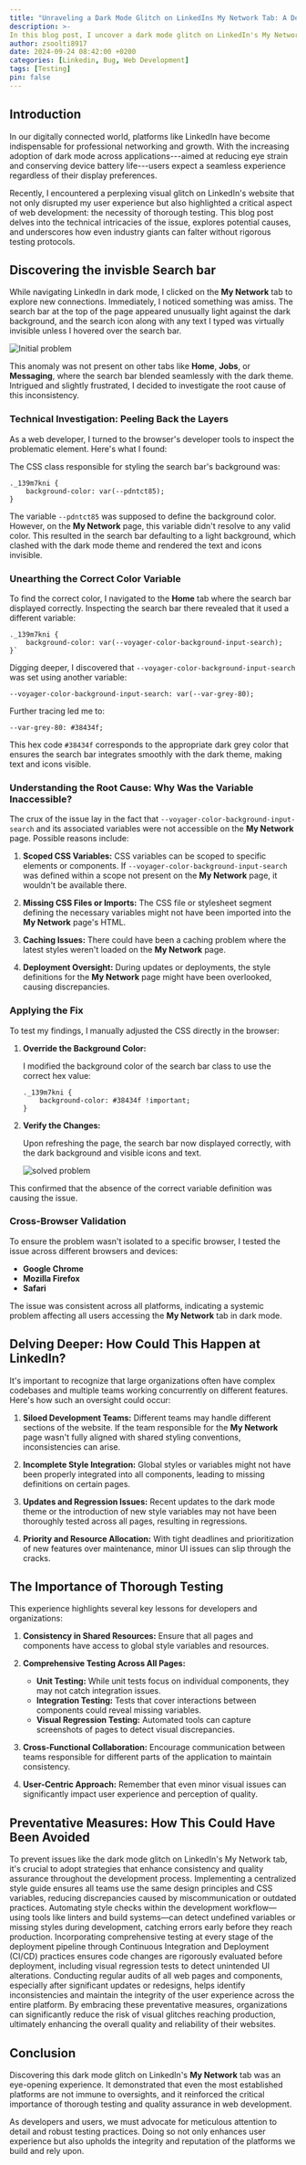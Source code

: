 ```yaml
---
title: "Unraveling a Dark Mode Glitch on LinkedIns My Network Tab: A Deep Dive into the Importance of Thorough Testing"
description: >-
In this blog post, I uncover a dark mode glitch on LinkedIn's My Network tab, where the search bar's background color renders text and icons invisible. I dive into the technical details of the issue—explaining how a missing CSS variable caused the problem, why it wasn't accessible on this specific page, and how I traced and applied the correct color from other working tabs. This experience highlights the crucial importance of thorough testing in web development to prevent such issues from reaching production, even in large organizations like LinkedIn.
author: zsoolti8917
date: 2024-09-24 08:42:00 +0200
categories: [Linkedin, Bug, Web Development]
tags: [Testing]
pin: false
---
```



## **Introduction**

In our digitally connected world, platforms like LinkedIn have become indispensable for professional networking and growth. With the increasing adoption of dark mode across applications---aimed at reducing eye strain and conserving device battery life---users expect a seamless experience regardless of their display preferences.

Recently, I encountered a perplexing visual glitch on LinkedIn's website that not only disrupted my user experience but also highlighted a critical aspect of web development: the necessity of thorough testing. This blog post delves into the technical intricacies of the issue, explores potential causes, and underscores how even industry giants can falter without rigorous testing protocols.


## **Discovering the invisble Search bar**

While navigating LinkedIn in dark mode, I clicked on the **My Network** tab to explore new connections. Immediately, I noticed something was amiss. The search bar at the top of the page appeared unusually light against the dark background, and the search icon along with any text I typed was virtually invisible unless I hovered over the search bar.

![Initial problem](../assets/img/LinkedinBug1.PNG)

This anomaly was not present on other tabs like **Home**, **Jobs**, or **Messaging**, where the search bar blended seamlessly with the dark theme. Intrigued and slightly frustrated, I decided to investigate the root cause of this inconsistency.


### **Technical Investigation: Peeling Back the Layers**

As a web developer, I turned to the browser's developer tools to inspect the problematic element. Here's what I found:

The CSS class responsible for styling the search bar's background was:

```
._139m7kni {
    background-color: var(--pdntct85);
}
```
The variable `--pdntct85` was supposed to define the background color. However, on the **My Network** page, this variable didn't resolve to any valid color. This resulted in the search bar defaulting to a light background, which clashed with the dark mode theme and rendered the text and icons invisible.


### **Unearthing the Correct Color Variable**

To find the correct color, I navigated to the **Home** tab where the search bar displayed correctly. Inspecting the search bar there revealed that it used a different variable:

```
._139m7kni {
    background-color: var(--voyager-color-background-input-search);
}`
```
Digging deeper, I discovered that `--voyager-color-background-input-search` was set using another variable:


```
--voyager-color-background-input-search: var(--var-grey-80);
```
Further tracing led me to:

```
--var-grey-80: #38434f;
```
This hex code `#38434f` corresponds to the appropriate dark grey color that ensures the search bar integrates smoothly with the dark theme, making text and icons visible.


### **Understanding the Root Cause: Why Was the Variable Inaccessible?**

The crux of the issue lay in the fact that `--voyager-color-background-input-search` and its associated variables were not accessible on the **My Network** page. Possible reasons include:

1.  **Scoped CSS Variables:** CSS variables can be scoped to specific elements or components. If `--voyager-color-background-input-search` was defined within a scope not present on the **My Network** page, it wouldn't be available there.

2.  **Missing CSS Files or Imports:** The CSS file or stylesheet segment defining the necessary variables might not have been imported into the **My Network** page's HTML.

3.  **Caching Issues:** There could have been a caching problem where the latest styles weren't loaded on the **My Network** page.

4.  **Deployment Oversight:** During updates or deployments, the style definitions for the **My Network** page might have been overlooked, causing discrepancies.


### **Applying the Fix**

To test my findings, I manually adjusted the CSS directly in the browser:

1.  **Override the Background Color:**

    I modified the background color of the search bar class to use the correct hex value:
    ```
    ._139m7kni {
        background-color: #38434f !important;
    }
    ```
2.  **Verify the Changes:**

    Upon refreshing the page, the search bar now displayed correctly, with the dark background and visible icons and text.

    ![solved problem](../assets/img/LinkedInBugSovled.PNG)

This confirmed that the absence of the correct variable definition was causing the issue.


### **Cross-Browser Validation**

To ensure the problem wasn't isolated to a specific browser, I tested the issue across different browsers and devices:

-   **Google Chrome**
-   **Mozilla Firefox**
-   **Safari**

The issue was consistent across all platforms, indicating a systemic problem affecting all users accessing the **My Network** tab in dark mode.


## **Delving Deeper: How Could This Happen at LinkedIn?**

It's important to recognize that large organizations often have complex codebases and multiple teams working concurrently on different features. Here's how such an oversight could occur:

1.  **Siloed Development Teams:** Different teams may handle different sections of the website. If the team responsible for the **My Network** page wasn't fully aligned with shared styling conventions, inconsistencies can arise.

2.  **Incomplete Style Integration:** Global styles or variables might not have been properly integrated into all components, leading to missing definitions on certain pages.

3.  **Updates and Regression Issues:** Recent updates to the dark mode theme or the introduction of new style variables may not have been thoroughly tested across all pages, resulting in regressions.

4.  **Priority and Resource Allocation:** With tight deadlines and prioritization of new features over maintenance, minor UI issues can slip through the cracks.


## **The Importance of Thorough Testing**

This experience highlights several key lessons for developers and organizations:

1.  **Consistency in Shared Resources:** Ensure that all pages and components have access to global style variables and resources.

2.  **Comprehensive Testing Across All Pages:**

    -   **Unit Testing:** While unit tests focus on individual components, they may not catch integration issues.
    -   **Integration Testing:** Tests that cover interactions between components could reveal missing variables.
    -   **Visual Regression Testing:** Automated tools can capture screenshots of pages to detect visual discrepancies.
3.  **Cross-Functional Collaboration:** Encourage communication between teams responsible for different parts of the application to maintain consistency.

4.  **User-Centric Approach:** Remember that even minor visual issues can significantly impact user experience and perception of quality.


## **Preventative Measures: How This Could Have Been Avoided**

To prevent issues like the dark mode glitch on LinkedIn's My Network tab, it's crucial to adopt strategies that enhance consistency and quality assurance throughout the development process. Implementing a centralized style guide ensures all teams use the same design principles and CSS variables, reducing discrepancies caused by miscommunication or outdated practices. Automating style checks within the development workflow—using tools like linters and build systems—can detect undefined variables or missing styles during development, catching errors early before they reach production. Incorporating comprehensive testing at every stage of the deployment pipeline through Continuous Integration and Deployment (CI/CD) practices ensures code changes are rigorously evaluated before deployment, including visual regression tests to detect unintended UI alterations. Conducting regular audits of all web pages and components, especially after significant updates or redesigns, helps identify inconsistencies and maintain the integrity of the user experience across the entire platform. By embracing these preventative measures, organizations can significantly reduce the risk of visual glitches reaching production, ultimately enhancing the overall quality and reliability of their websites.

## **Conclusion**

Discovering this dark mode glitch on LinkedIn's **My Network** tab was an eye-opening experience. It demonstrated that even the most established platforms are not immune to oversights, and it reinforced the critical importance of thorough testing and quality assurance in web development.

As developers and users, we must advocate for meticulous attention to detail and robust testing practices. Doing so not only enhances user experience but also upholds the integrity and reputation of the platforms we build and rely upon.